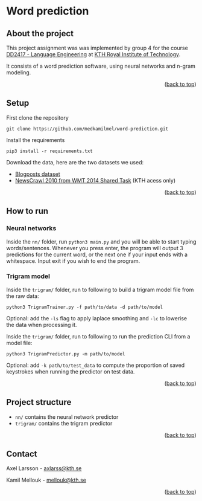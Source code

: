 # Word prediction

## About the project

This project assignment was was implemented by group 4 for the course [DD2417 - Language Engineering](https://www.kth.se/student/kurser/kurs/DD2417?l=en) at [KTH Royal Institute of Technology](kth.se).

It consists of a word prediction software, using neural networks and n-gram modeling.


<p align="right">(<a href="#top">back to top</a>)</p>

## Setup

First clone the repository
```
git clone https://github.com/medkamilmel/word-prediction.git
```

Install the requirements
```
pip3 install -r requirements.txt
```

Download the data, here are the two datasets we used:

* [Blogposts dataset](https://d396qusza40orc.cloudfront.net/dsscapstone/dataset/Coursera-SwiftKey.zip)
* [NewsCrawl 2010 from WMT 2014 Shared Task](https://login.microsoftonline.com/3db27ecc-1791-4dda-9b51-798adfa4a3ca/oauth2/authorize?client_id=00000003-0000-0ff1-ce00-000000000000&response_mode=form_post&protectedtoken=true&response_type=code%20id_token&resource=00000003-0000-0ff1-ce00-000000000000&scope=openid&nonce=257FCB20008A201134AC3CEEE825F8290A7EC230C9852A75-C83996C153AB845A0032038C7A3D6C72A0148C28CB12FD622FBFCFF6FDD8537B&redirect_uri=https%3A%2F%2Fkth-my.sharepoint.com%2F_forms%2Fdefault.aspx&state=OD0w&claims=%7B%22id_token%22%3A%7B%22xms_cc%22%3A%7B%22values%22%3A%5B%22CP1%22%5D%7D%7D%7D&wsucxt=1&cobrandid=11bd8083-87e0-41b5-bb78-0bc43c8a8e8a&client-request-id=bb043fa0-20d3-4000-28ea-ce13ee8006a3) (KTH acess only)

<p align="right">(<a href="#top">back to top</a>)</p>

## How to run

### Neural networks

Inside the `nn/` folder, run
`python3 main.py`
and you will be able to start typing words/sentences. Whenever you press enter, the program will output 3 predictions for the current word, or the next one if your input ends with a whitespace. Input exit if you wish to end the program.

### Trigram model

Inside the `trigram/` folder, run to following to build a trigram model file from the raw data:
```
python3 TrigramTrainer.py -f path/to/data -d path/to/model
```
Optional: add the `-ls` flag to apply laplace smoothing and `-lc` to lowerise the data when processing it.

Inside the `trigram/` folder, run to following to run the prediction CLI from a model file:
```
python3 TrigramPredictor.py -m path/to/model
```
Optional: add `-k path/to/test_data` to compute the proportion of saved keystrokes when running the predictor on test data. 

<p align="right">(<a href="#top">back to top</a>)</p>

## Project structure

* `nn/` contains the neural network predictor
* `trigram/` contains the trigram predictor

<p align="right">(<a href="#top">back to top</a>)</p>

## Contact

Axel Larsson - [axlarss@kth.se](mailto:axlarss@kth.se)

Kamil Mellouk - [mellouk@kth.se](mailto:mellouk@kth.se)

<p align="right">(<a href="#top">back to top</a>)</p>